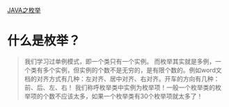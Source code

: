 [JAVA之枚举](https://www.jianshu.com/p/7d3e3f6695a5)
# 什么是枚举？
>我们学习过单例模式，即一个类只有一个实例。
> 而枚举其实就是多例，一个类有多个实例，但实例的个数不是无穷的，是有限个数的。例如word文档的对齐方式有几种：左对齐、居中对齐、右对齐。开车的方向有几种：前、后、左、右！
我们称呼枚举类中实例为枚举项！一般一个枚举类的枚举项的个数不应该太多，如果一个枚举类有30个枚举项就太多了！


